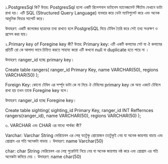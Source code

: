১.PostgresSql কি?
উত্তর: PostgresSql হলো একটি রিলেশনাল ডাটাবেস ম্যানেজমেন্ট  স্টিটেম যেখানে ডাটা ‍রাখা হয়। 
এটি SQL (Structured Query Language) ব্যবহার করে ডেটা ম্যানিপুলেট করে এবং অনেক আধুনিক ফিচার সাপোর্ট করে।

উদাহরণ: একটি কলেজের ছাত্রদের তথ্য রাখতে হলে PostgreSQL দিয়ে টেবিল তৈরি করে সেই তথ্য সংরক্ষণ ও প্রসেস করা যায়।

২.Primary key of Foregine key কী?
উত্তর:
Primary key: এটি একটি কলামের ‍সেট যা ঐ কলামের প্রতিটি রো কে ‍আলাদা ভাবে চিহ্নিত করতে সাহায্য  করো এটি কখনো null  বা duplicate  হতে পারে না ।

উদাহরণ: ranger_id  হচ্ছে  primary key।

Create table rangers(
ranger_id Primary Key,
name VARCHAR(50),
regions VARCHAR(50)
);

Foreign Key:  কোনো টেবিল এর সর্ম্পূন ডাটা কে না নিয়ে ঐ টেবিলের primary key কে অন্য একটে টেবিলে রাখা  হয় তখন তাকে  Foregine key বলে।

উদাহরণ: ranger_id  হচ্ছে  Foregine key।

Create table sighting(
sighting_id Primary Key,
ranger_id INT Reffernces rangers(ranger_id),
name VARCHAR(50),
regions VARCHAR(50)
);

৩. VARCHAR এবং  CHAR এর মাধ্যে পার্থক্য কী?

Varchar:
Varchar String ভেরিয়েবল এর লেন্থ যতটুকু প্রোয়োজন ততটুকুই নেয় যা অনেক জায়গায় বাচায় এবং  প্রোগ্রাম এর গতি অনেকটা বাডায় ।
উদাহরণ: name Varchar(50) 

char:
char String ভেরিয়েবল এর লেন্থ   পুরোটাই  নিয়ে  নেয় যা অনেক জায়গায় নষ্ঠ করে এবং  প্রোগ্রাম এর গতি অনেকটা কমিয়ে দেয় ।
উদাহরণ: name char(50) 
